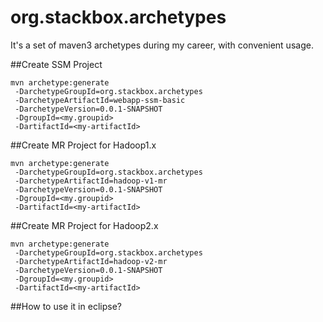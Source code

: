 org.stackbox.archetypes
===

It's a set of maven3 archetypes during my career, with convenient usage.


##Create SSM Project


    mvn archetype:generate 
     -DarchetypeGroupId=org.stackbox.archetypes 
     -DarchetypeArtifactId=webapp-ssm-basic
     -DarchetypeVersion=0.0.1-SNAPSHOT
     -DgroupId=<my.groupid>
     -DartifactId=<my-artifactId>

##Create MR Project for Hadoop1.x

    mvn archetype:generate 
     -DarchetypeGroupId=org.stackbox.archetypes 
     -DarchetypeArtifactId=hadoop-v1-mr
     -DarchetypeVersion=0.0.1-SNAPSHOT
     -DgroupId=<my.groupid>
     -DartifactId=<my-artifactId>


##Create MR Project for Hadoop2.x

    mvn archetype:generate 
     -DarchetypeGroupId=org.stackbox.archetypes 
     -DarchetypeArtifactId=hadoop-v2-mr
     -DarchetypeVersion=0.0.1-SNAPSHOT
     -DgroupId=<my.groupid>
     -DartifactId=<my-artifactId>


##How to use it in eclipse?